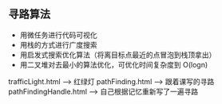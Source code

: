 ## 寻路算法

- 用微任务进行代码可视化
- 用栈的方式进行广度搜索
- 用启发式搜索优化算法（将离目标点最近的点冒泡到栈顶拿出）
- 用二叉堆对去最小的算法优化，可优化时间复杂度到 O(logn)

trafficLight.html --> 红绿灯
pathFinding.html --> 跟着课写的寻路
pathFindingHandle.html --> 自己根据记忆重新写了一遍寻路
